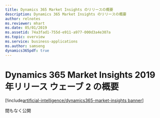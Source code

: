 ```yaml
---
title: Dynamics 365 Market Insights のリリースの概要
description: Dynamics 365 Market Insights のリリースの概要
author: relnotes
ms.reviewer: mhart
ms.date: 05/01/2019
ms.assetid: 74a3fad1-755d-e911-a977-000d3a4e307a
ms.topic: overview
ms.service: business-applications
ms.author: samseng
dynamics365pdf: true
---
```


# <a name="overview-of-dynamics-365-market-insights-2019-release-wave-2"></a>Dynamics 365 Market Insights 2019 年リリース ウェーブ 2 の概要
[!include[artificial-intelligence/dynamics365-market-insights banner](../includes/artificial-intelligence/dynamics365-market-insights.md)]

間もなく公開

